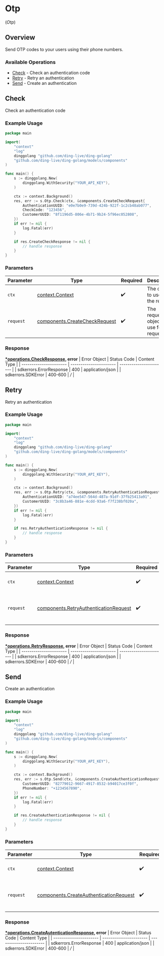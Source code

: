 # Otp
(*Otp*)

## Overview

Send OTP codes to your users using their phone numbers.

### Available Operations

* [Check](#check) - Check an authentication code
* [Retry](#retry) - Retry an authentication
* [Send](#send) - Create an authentication

## Check

Check an authentication code

### Example Usage

```go
package main

import(
	"context"
	"log"
	dinggolang "github.com/ding-live/ding-golang"
	"github.com/ding-live/ding-golang/models/components"
)

func main() {
    s := dinggolang.New(
        dinggolang.WithSecurity("YOUR_API_KEY"),
    )

    ctx := context.Background()
    res, err := s.Otp.Check(ctx, &components.CreateCheckRequest{
        AuthenticationUUID: "e0e7b0e9-739d-424b-922f-1c2cb48ab077",
        CheckCode: "123456",
        CustomerUUID: "8f1196d5-806e-4b71-9b24-5f96ec052808",
    })
    if err != nil {
        log.Fatal(err)
    }

    if res.CreateCheckResponse != nil {
        // handle response
    }
}
```

### Parameters

| Parameter                                                                      | Type                                                                           | Required                                                                       | Description                                                                    |
| ------------------------------------------------------------------------------ | ------------------------------------------------------------------------------ | ------------------------------------------------------------------------------ | ------------------------------------------------------------------------------ |
| `ctx`                                                                          | [context.Context](https://pkg.go.dev/context#Context)                          | :heavy_check_mark:                                                             | The context to use for the request.                                            |
| `request`                                                                      | [components.CreateCheckRequest](../../models/components/createcheckrequest.md) | :heavy_check_mark:                                                             | The request object to use for the request.                                     |


### Response

**[*operations.CheckResponse](../../models/operations/checkresponse.md), error**
| Error Object            | Status Code             | Content Type            |
| ----------------------- | ----------------------- | ----------------------- |
| sdkerrors.ErrorResponse | 400                     | application/json        |
| sdkerrors.SDKError      | 400-600                 | */*                     |

## Retry

Retry an authentication

### Example Usage

```go
package main

import(
	"context"
	"log"
	dinggolang "github.com/ding-live/ding-golang"
	"github.com/ding-live/ding-golang/models/components"
)

func main() {
    s := dinggolang.New(
        dinggolang.WithSecurity("YOUR_API_KEY"),
    )

    ctx := context.Background()
    res, err := s.Otp.Retry(ctx, &components.RetryAuthenticationRequest{
        AuthenticationUUID: "a74ee547-564d-487a-91df-37fb25413a91",
        CustomerUUID: "3c8b3a46-881e-4cdd-93a6-f7f238bf020a",
    })
    if err != nil {
        log.Fatal(err)
    }

    if res.RetryAuthenticationResponse != nil {
        // handle response
    }
}
```

### Parameters

| Parameter                                                                                      | Type                                                                                           | Required                                                                                       | Description                                                                                    |
| ---------------------------------------------------------------------------------------------- | ---------------------------------------------------------------------------------------------- | ---------------------------------------------------------------------------------------------- | ---------------------------------------------------------------------------------------------- |
| `ctx`                                                                                          | [context.Context](https://pkg.go.dev/context#Context)                                          | :heavy_check_mark:                                                                             | The context to use for the request.                                                            |
| `request`                                                                                      | [components.RetryAuthenticationRequest](../../models/components/retryauthenticationrequest.md) | :heavy_check_mark:                                                                             | The request object to use for the request.                                                     |


### Response

**[*operations.RetryResponse](../../models/operations/retryresponse.md), error**
| Error Object            | Status Code             | Content Type            |
| ----------------------- | ----------------------- | ----------------------- |
| sdkerrors.ErrorResponse | 400                     | application/json        |
| sdkerrors.SDKError      | 400-600                 | */*                     |

## Send

Create an authentication

### Example Usage

```go
package main

import(
	"context"
	"log"
	dinggolang "github.com/ding-live/ding-golang"
	"github.com/ding-live/ding-golang/models/components"
)

func main() {
    s := dinggolang.New(
        dinggolang.WithSecurity("YOUR_API_KEY"),
    )

    ctx := context.Background()
    res, err := s.Otp.Send(ctx, &components.CreateAuthenticationRequest{
        CustomerUUID: "82779012-9667-4917-8532-b94017ce3f0f",
        PhoneNumber: "+1234567890",
    })
    if err != nil {
        log.Fatal(err)
    }

    if res.CreateAuthenticationResponse != nil {
        // handle response
    }
}
```

### Parameters

| Parameter                                                                                        | Type                                                                                             | Required                                                                                         | Description                                                                                      |
| ------------------------------------------------------------------------------------------------ | ------------------------------------------------------------------------------------------------ | ------------------------------------------------------------------------------------------------ | ------------------------------------------------------------------------------------------------ |
| `ctx`                                                                                            | [context.Context](https://pkg.go.dev/context#Context)                                            | :heavy_check_mark:                                                                               | The context to use for the request.                                                              |
| `request`                                                                                        | [components.CreateAuthenticationRequest](../../models/components/createauthenticationrequest.md) | :heavy_check_mark:                                                                               | The request object to use for the request.                                                       |


### Response

**[*operations.CreateAutenticationResponse](../../models/operations/createautenticationresponse.md), error**
| Error Object            | Status Code             | Content Type            |
| ----------------------- | ----------------------- | ----------------------- |
| sdkerrors.ErrorResponse | 400                     | application/json        |
| sdkerrors.SDKError      | 400-600                 | */*                     |
